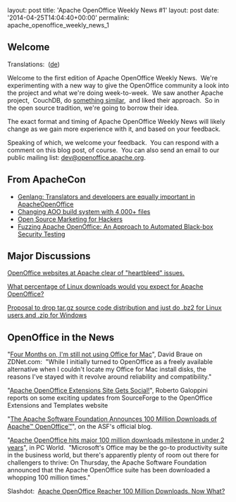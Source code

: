 layout: post
title: 'Apache OpenOffice Weekly News #1'
layout: post
date: '2014-04-25T14:04:40+00:00'
permalink: apache_openoffice_weekly_news_1

<h2>Welcome <br /></h2> 
  <p>Translations:&nbsp; (<a href="https://cwiki.apache.org/confluence/pages/viewpage.action?pageId=40509525">de</a>) <br /></p> 
  <p>Welcome to the first edition of Apache OpenOffice Weekly News.&nbsp; We're experimenting with a new way to give the OpenOffice community a look into the project and what we're doing week-to-week.&nbsp; We saw another Apache project,&nbsp; CouchDB, do <a href="https://blogs.apache.org/couchdb/entry/couchdb_weekly_news_april_3%20From%20ApacheCon">something similar</a>,&nbsp; and liked their approach.&nbsp; So in the open source tradition, we're going to borrow their idea.</p> 
  <p>The exact format and timing of Apache OpenOffice Weekly News will likely change as we gain more experience with it, and based on your feedback.</p> 
  <p>Speaking of which, we welcome your feedback.&nbsp; You can respond with a comment on this blog post, of course.&nbsp; You can also send an email to our public mailing list: <a href="mailto:dev@openoffice.apache.org">dev@openoffice.apache.org</a>. <br /></p> 
  <h2>From ApacheCon<br /></h2> 
  <ul> 
    <li> 
      <div> 
        <div><a href="http://people.apache.org/%7Ejani/genlang.pdf">Genlang: Translators and developers are equally important in ApacheOpenOffice</a></div> 
      </div> 
    </li> 
    <li> 
      <div><a href="http://people.apache.org/%7Ejani/buildSysAOO.pdf">Changing AOO build system with 4,000+ files</a></div> 
    </li> 
    <li><a href="http://www.robweir.com/blog/publications/OpenSourceMarketingForHackers.pdf">Open Source Marketing for Hackers</a></li> 
    <li><a href="http://www.robweir.com/blog/publications/AOOFuzzing.pdf">Fuzzing Apache OpenOffice: An Approach to Automated Black-box Security Testing</a></li> 
  </ul> 
  <h2 id="OpenOfficeWeeklyNews(collectdraftshere)-MajorDiscussions">Major Discussions</h2> 
  <p><a href="http://www.mail-archive.com/dev@openoffice.apache.org/msg17739.html">OpenOffice websites at Apache clear of &quot;heartbleed&quot; issues.</a></p> 
  <p><a href="http://markmail.org/message/evl7t5jvyetxw3xt">What percentage of Linux downloads would you expect for Apache OpenOffice?</a></p> 
  <p><a href="http://markmail.org/thread/fjddgyoggh7uflka#query:+page:1+mid:tal4ofeebs2kh7z2+state:results">Proposal to drop tar.gz source code distribution and just do .bz2 for Linux users and .zip for Windows</a></p> 
  <h2 id="OpenOfficeWeeklyNews(collectdraftshere)-OpenOfficeintheNews">OpenOffice in the News</h2> 
  <p>&quot;<a href="http://www.zdnet.com/four-months-on-im-still-not-using-office-for-mac-7000028091/">Four Months on, I'm still not using Office for Mac</a>&quot;,
 David Braue on ZDNet.com:&nbsp; &quot;While I initially turned to OpenOffice as a
 freely available alternative when I couldn't locate my Office for Mac 
install disks, the reasons I've stayed with it revolve around 
reliability and compatibility.&quot;</p> 
  <p>&quot;<a href="http://sourceforge.net/blog/apache-openoffice-extensions-site-gets-social/">Apache OpenOffice Extensions Site Gets Social!</a>&quot;, Roberto Galoppini reports on some exciting updates from SourceForge to the OpenOffice Extensions and Templates website</p> 
  <p>&quot;<a href="https://blogs.apache.org/foundation/entry/the_apache_software_foundation_announces56">The Apache Software Foundation Announces 100 Million Downloads of Apache™ OpenOffice™</a>&quot;, on the ASF's official blog.</p> 
  <p>&quot;<a href="http://www.pcworld.com/article/2145161/apache-openoffice-hits-major-100-million-downloads-milestone-in-under-2-years.html">Apache OpenOffice hits major 100 million downloads milestone in under 2 years</a>&quot;, in PC World.&nbsp; &quot;<span>Microsoft's
 Office may be the go-to productivity suite in the business world, but 
there's apparently plenty of room out there for challengers to thrive: 
On Thursday, the Apache Software Foundation announced that the Apache 
OpenOffice suite has been downloaded a whopping 100 million times.&quot; </span></p> 
  <p>Slashdot:&nbsp; <a href="http://apache.slashdot.org/story/14/04/17/144228/apache-openoffice-reaches-100-million-downloads-now-what">Apache OpenOffice Reacher 100 Million Downloads. Now What?</a> <br /></p><br />
